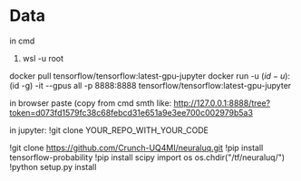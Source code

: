 # Data
in cmd
1. wsl -u root

docker pull tensorflow/tensorflow:latest-gpu-jupyter docker run -u $(id -u):$(id -g) -it --gpus all -p 8888:8888  tensorflow/tensorflow:latest-gpu-jupyter

in browser paste (copy from cmd smth like:  http://127.0.0.1:8888/tree?token=d073fd1579fc38c68febcd31e651a9e3ee700c002979b5a3 

in jupyter:
!git clone YOUR_REPO_WITH_YOUR_CODE


!git clone https://github.com/Crunch-UQ4MI/neuraluq.git
!pip install tensorflow-probability
!pip install scipy
import os
os.chdir("/tf/neuraluq/")
!python setup.py install

